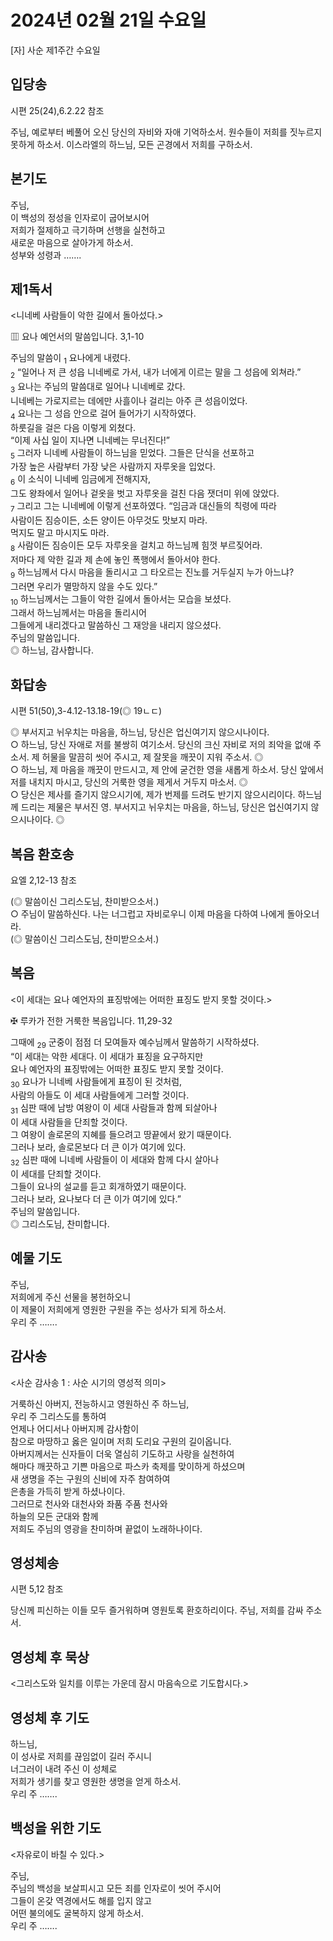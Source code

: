 # 2024년 02월 21일 수요일

[자] 사순 제1주간 수요일  


## 입당송

시편 25(24),6.2.22 참조

주님, 예로부터 베풀어 오신 당신의 자비와 자애 기억하소서. 원수들이 저희를 짓누르지 못하게 하소서. 이스라엘의 하느님, 모든 곤경에서 저희를 구하소서.  
  
## 본기도

주님,  
이 백성의 정성을 인자로이 굽어보시어  
저희가 절제하고 극기하며 선행을 실천하고  
새로운 마음으로 살아가게 하소서.  
성부와 성령과 …….  
  
## 제1독서

<니네베 사람들이 악한 길에서 돌아섰다.>

▥ 요나 예언서의 말씀입니다. 3,1-10

주님의 말씀이 <sub>1</sub> 요나에게 내렸다.  
<sub>2</sub> “일어나 저 큰 성읍 니네베로 가서, 내가 너에게 이르는 말을 그 성읍에 외쳐라.”  
<sub>3</sub> 요나는 주님의 말씀대로 일어나 니네베로 갔다.  
니네베는 가로지르는 데에만 사흘이나 걸리는 아주 큰 성읍이었다.  
<sub>4</sub> 요나는 그 성읍 안으로 걸어 들어가기 시작하였다.  
하룻길을 걸은 다음 이렇게 외쳤다.  
“이제 사십 일이 지나면 니네베는 무너진다!”  
<sub>5</sub> 그러자 니네베 사람들이 하느님을 믿었다. 그들은 단식을 선포하고  
가장 높은 사람부터 가장 낮은 사람까지 자루옷을 입었다.  
<sub>6</sub> 이 소식이 니네베 임금에게 전해지자,  
그도 왕좌에서 일어나 겉옷을 벗고 자루옷을 걸친 다음 잿더미 위에 앉았다.  
<sub>7</sub> 그리고 그는 니네베에 이렇게 선포하였다. “임금과 대신들의 칙령에 따라  
사람이든 짐승이든, 소든 양이든 아무것도 맛보지 마라.  
먹지도 말고 마시지도 마라.  
<sub>8</sub> 사람이든 짐승이든 모두 자루옷을 걸치고 하느님께 힘껏 부르짖어라.  
저마다 제 악한 길과 제 손에 놓인 폭행에서 돌아서야 한다.  
<sub>9</sub> 하느님께서 다시 마음을 돌리시고 그 타오르는 진노를 거두실지 누가 아느냐?  
그러면 우리가 멸망하지 않을 수도 있다.”  
<sub>10</sub> 하느님께서는 그들이 악한 길에서 돌아서는 모습을 보셨다.  
그래서 하느님께서는 마음을 돌리시어  
그들에게 내리겠다고 말씀하신 그 재앙을 내리지 않으셨다.  
주님의 말씀입니다.  
◎ 하느님, 감사합니다.  
  
## 화답송

시편 51(50),3-4.12-13.18-19(◎ 19ㄴㄷ)

◎ 부서지고 뉘우치는 마음을, 하느님, 당신은 업신여기지 않으시나이다.  
○ 하느님, 당신 자애로 저를 불쌍히 여기소서. 당신의 크신 자비로 저의 죄악을 없애 주소서. 제 허물을 말끔히 씻어 주시고, 제 잘못을 깨끗이 지워 주소서. ◎  
○ 하느님, 제 마음을 깨끗이 만드시고, 제 안에 굳건한 영을 새롭게 하소서. 당신 앞에서 저를 내치지 마시고, 당신의 거룩한 영을 제게서 거두지 마소서. ◎  
○ 당신은 제사를 즐기지 않으시기에, 제가 번제를 드려도 반기지 않으시리이다. 하느님께 드리는 제물은 부서진 영. 부서지고 뉘우치는 마음을, 하느님, 당신은 업신여기지 않으시나이다. ◎  
  
## 복음 환호송

요엘 2,12-13 참조

(◎ 말씀이신 그리스도님, 찬미받으소서.)  
○ 주님이 말씀하신다. 나는 너그럽고 자비로우니 이제 마음을 다하여 나에게 돌아오너라.  
(◎ 말씀이신 그리스도님, 찬미받으소서.)  
  
## 복음

<이 세대는 요나 예언자의 표징밖에는 어떠한 표징도 받지 못할 것이다.>

✠ 루카가 전한 거룩한 복음입니다. 11,29-32

그때에 <sub>29</sub> 군중이 점점 더 모여들자 예수님께서 말씀하기 시작하셨다.  
“이 세대는 악한 세대다. 이 세대가 표징을 요구하지만  
요나 예언자의 표징밖에는 어떠한 표징도 받지 못할 것이다.  
<sub>30</sub> 요나가 니네베 사람들에게 표징이 된 것처럼,  
사람의 아들도 이 세대 사람들에게 그러할 것이다.  
<sub>31</sub> 심판 때에 남방 여왕이 이 세대 사람들과 함께 되살아나  
이 세대 사람들을 단죄할 것이다.  
그 여왕이 솔로몬의 지혜를 들으려고 땅끝에서 왔기 때문이다.  
그러나 보라, 솔로몬보다 더 큰 이가 여기에 있다.  
<sub>32</sub> 심판 때에 니네베 사람들이 이 세대와 함께 다시 살아나  
이 세대를 단죄할 것이다.  
그들이 요나의 설교를 듣고 회개하였기 때문이다.  
그러나 보라, 요나보다 더 큰 이가 여기에 있다.”  
주님의 말씀입니다.  
◎ 그리스도님, 찬미합니다.  
  
## 예물 기도

주님,  
저희에게 주신 선물을 봉헌하오니  
이 제물이 저희에게 영원한 구원을 주는 성사가 되게 하소서.  
우리 주 …….  
  
## 감사송

<사순 감사송 1 : 사순 시기의 영성적 의미>

거룩하신 아버지, 전능하시고 영원하신 주 하느님,  
우리 주 그리스도를 통하여  
언제나 어디서나 아버지께 감사함이  
참으로 마땅하고 옳은 일이며 저희 도리요 구원의 길이옵니다.  
아버지께서는 신자들이 더욱 열심히 기도하고 사랑을 실천하여  
해마다 깨끗하고 기쁜 마음으로 파스카 축제를 맞이하게 하셨으며  
새 생명을 주는 구원의 신비에 자주 참여하여  
은총을 가득히 받게 하셨나이다.  
그러므로 천사와 대천사와 좌품 주품 천사와  
하늘의 모든 군대와 함께  
저희도 주님의 영광을 찬미하며 끝없이 노래하나이다.  
  
## 영성체송

시편 5,12 참조

당신께 피신하는 이들 모두 즐거워하며 영원토록 환호하리이다. 주님, 저희를 감싸 주소서.  
  
## 영성체 후 묵상

<그리스도와 일치를 이루는 가운데 잠시 마음속으로 기도합시다.>  
## 영성체 후 기도

하느님,  
이 성사로 저희를 끊임없이 길러 주시니  
너그러이 내려 주신 이 성체로  
저희가 생기를 찾고 영원한 생명을 얻게 하소서.  
우리 주 …….  
  
## 백성을 위한 기도

<자유로이 바칠 수 있다.>

주님,  
주님의 백성을 보살피시고 모든 죄를 인자로이 씻어 주시어  
그들이 온갖 역경에서도 해를 입지 않고  
어떤 불의에도 굴복하지 않게 하소서.  
우리 주 …….
